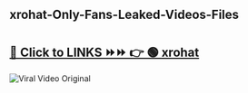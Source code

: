 
 ## xrohat-Only-Fans-Leaked-Videos-Files

# <h2><a href="https://mediaupload.pro?xrohat">🔗 Click to LINKS ⏩⏩ 👉 🟢 xrohat </a></h2>

<a href="https://mediaupload.pro?xrohat" rel="nofollow" data-target="animated-image.originalLink"><img src="https://i.ibb.co.com/xMMVF88/686577567.gif" alt="Viral Video Original" style="max-width: 100%; display: inline-block;" data-target="animated-image.originalImage"></a>